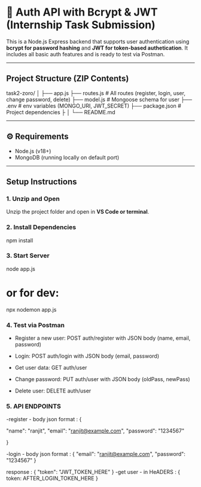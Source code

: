 # 🔐 Auth API with Bcrypt & JWT (Internship Task Submission)

This is a Node.js Express backend that supports user authentication using **bcrypt for password hashing** and **JWT for token-based authetication**. It includes all basic auth features and is ready to test via Postman.

---

##  Project Structure (ZIP Contents)

task2-zoro/
│
├── app.js 
├── routes.js # All routes (register, login, user, change password, delete)
├── model.js # Mongoose schema for user
├── .env # env variables (MONGO_URI, JWT_SECRET)
├── package.json # Project dependencies
├
│ 
└── README.md


---

## ⚙️ Requirements

- Node.js (v18+)
- MongoDB (running locally on default port)

---

##  Setup Instructions

### 1.  Unzip and Open

Unzip the project folder and open in **VS Code or terminal**.

### 2. Install Dependencies

npm install

### 3. Start Server

node app.js
# or for dev:
npx nodemon app.js

### 4. Test via Postman
- Register a new user: POST auth/register with JSON body (name, email, password)

- Login: POST auth/login with JSON body (email, password)

- Get user data: GET auth/user

- Change password: PUT auth/user with JSON body (oldPass, newPass)

- Delete user: DELETE auth/user

### 5. API ENDPOINTS
-register - body json format : {
    

  "name": "ranjit",
  "email": "ranjit@example.com",
  "password": "1234567"

}


-login - body json format : {
  "email": "ranjit@example.com",
  "password": "1234567"
}

response : {
    "token": "JWT_TOKEN_HERE"
}
-get user - in HeADERS :  {
    token: AFTER_LOGIN_TOKEN_HERE
}




